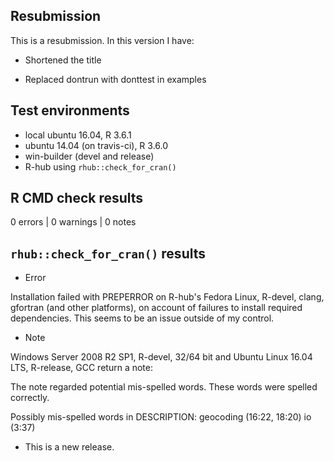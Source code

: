 ## Resubmission
This is a resubmission. In this version I have:

* Shortened the title

* Replaced dontrun with donttest in examples

## Test environments
* local ubuntu 16.04, R 3.6.1
* ubuntu 14.04 (on travis-ci), R 3.6.0
* win-builder (devel and release)
* R-hub using `rhub::check_for_cran()`

## R CMD check results

0 errors | 0 warnings | 0 notes

## `rhub::check_for_cran()` results

* Error

Installation failed with PREPERROR on R-hub's Fedora Linux, R-devel, clang, gfortran (and other platforms), on account of failures to install required dependencies. This seems to be an issue outside of my control.

* Note

Windows Server 2008 R2 SP1, R-devel, 32/64 bit and Ubuntu Linux 16.04 LTS, R-release, GCC return a note:

The note regarded potential mis-spelled words. These words were spelled correctly.

Possibly mis-spelled words in DESCRIPTION:
  geocoding (16:22, 18:20)
  io (3:37)

* This is a new release.

